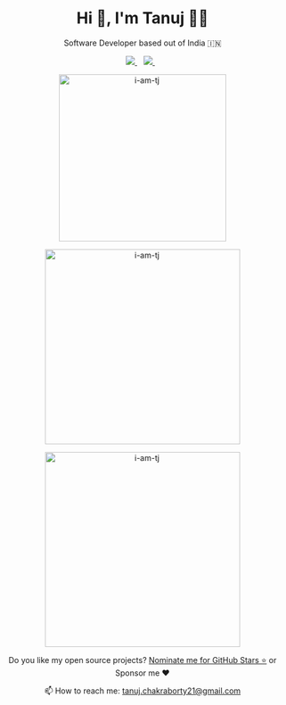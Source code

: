 <h1 align="center">Hi 👋, I'm Tanuj 👨‍💻</h1>

<p align='center'>Software Developer based out of India 🇮🇳</p>

<p align='center'>
  <a href="https://github.com/sponsors/i-am-tj">
    <img src="https://img.shields.io/badge/sponsor-30363D?style=for-the-badge&logo=GitHub-Sponsors&logoColor=#white" />        
  </a>&nbsp;&nbsp;
  <a href="https://www.linkedin.com/in/i-am-tj/">
    <img src="https://img.shields.io/badge/linkedin-%230077B5.svg?&style=for-the-badge&logo=linkedin&logoColor=white" />
  </a>&nbsp;&nbsp;
</p>

<p align='center'><a href="#"><img src="https://cheesits456-readme-stats.vercel.app/api/top-langs?username=i-am-tj&show_icons=true&locale=en&layout=compact&theme=dark" width="300" alt="i-am-tj"/></a></p>
<p align='center'><a href="#"><img src="https://cheesits456-readme-stats.vercel.app/api?username=i-am-tj&show_icons=true&count_private=true&theme=dark" width="350" alt="i-am-tj"></a></p>
<p align='center'><a href="#"><img src="https://github-readme-streak-stats.herokuapp.com/?user=i-am-tj&theme=dark" width="350" alt="i-am-tj"></a></p>

<p align='center'>
  Do you like my open source projects? <a href='https://stars.github.com/nominate/'>Nominate me for GitHub Stars ⭐</a> or <a href='https://github.com/sponsors/i-am-tj' style='text-decoration:none;'>Sponsor me ❤️</a>
</p>

<p align='center'>
  📫 How to reach me: <a href='mailto:tanuj.chakraborty21@gmail.com'>tanuj.chakraborty21@gmail.com</a>
</p>
